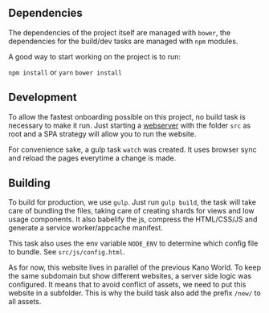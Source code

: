 ## Dependencies

The dependencies of the project itself are managed with `bower`, the dependencies for the build/dev tasks are managed with `npm` modules.

A good way to start working on the project is to run:

`npm install` or `yarn`
`bower install`

## Development

To allow the fastest onboarding possible on this project, no build task is necessary to make it run.
Just starting a [webserver](https://www.npmjs.com/package/local-web-server) with the folder `src` as root and a SPA strategy will allow you to run the website.

For convenience sake, a gulp task `watch` was created. It uses browser sync and reload the pages everytime a change is made.

## Building

To build for production, we use `gulp`.
Just run `gulp build`, the task will take care of bundling the files, taking care of creating shards for views and low usage components.
It also babelify the js, compress the HTML/CSS/JS and generate a service worker/appcache manifest.

This task also uses the env variable `NODE_ENV` to determine which config file to bundle. See `src/js/config.html`.

As for now, this website lives in parallel of the previous Kano World. To keep the same subdomain but show different websites, a server side logic
was configured. It means that to avoid conflict of assets, we need to put this website in a subfolder. This is why the build task also add the prefix `/new/` to all assets.
